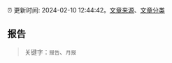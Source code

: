 :alarm_clock: 更新时间: 2024-02-10 12:44:42。[文章来源](/README.md)、[文章分类](/TAGS.md)

## 报告


> 关键字：`报告`、`月报`



